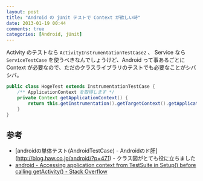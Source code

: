 ```yaml
---
layout: post
title: "Android の jUnit テストで Context が欲しい時"
date: 2013-01-19 00:44
comments: true
categories: [Android, jUnit]
---
```

Activity のテストなら ``ActivityInstrumentationTestCase2`` 、 Service なら ```ServiceTestCase``` を使うべきなんでしょうけど、Android って事あるごとに Context が必要なので、ただのクラスライブラリのテストでも必要なことがシバシバ。

<!-- more -->

``` java HogeTest.java
public class HogeTest extends InstrumentationTestCase {
	/** ApplicationContext を取得します */
	private Context getApplicationContext() {
		return this.getInstrumentation().getTargetContext().getApplicationContext();
	}
}
```

## 参考
* [androidの単体テスト(AndroidTestCase) - Androidのド肝] (http://blog.haw.co.jp/android/?p=471) - クラス図がとても役に立ちました
* [android - Accessing application context from TestSuite in Setup() before calling getActivity() - Stack Overflow](http://stackoverflow.com/questions/5544205/accessing-application-context-from-testsuite-in-setup-before-calling-getactivi)